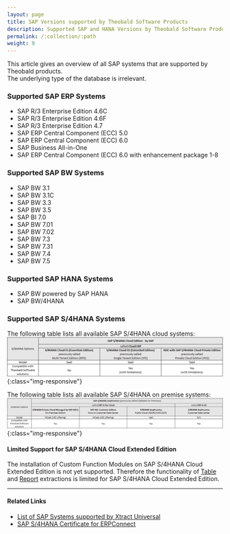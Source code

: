 ```yaml
---
layout: page
title: SAP Versions supported by Theobald Software Products
description: Supported SAP and HANA Versions by Theobald Software Products
permalink: /:collection/:path
weight: 9
---
```


This article gives an overview of all SAP systems that are supported by Theobald products.<br> 
The underlying type of the database is irrelevant.

### Supported SAP ERP Systems

- SAP R/3 Enterprise Edition 4.6C
- SAP R/3 Enterprise Edition 4.6F
- SAP R/3 Enterprise Edition 4.7
- SAP ERP Central Component (ECC) 5.0
- SAP ERP Central Component (ECC) 6.0
- SAP Business All-in-One
- SAP ERP Central Component (ECC) 6.0 with enhancement package 1-8

### Supported SAP BW Systems

- SAP BW 3.1
- SAP BW 3.1C
- SAP BW 3.3
- SAP BW 3.5
- SAP BI 7.0
- SAP BW 7.01
- SAP BW 7.02
- SAP BW 7.3
- SAP BW 7.31
- SAP BW 7.4
- SAP BW 7.5

### Supported SAP HANA Systems

- SAP BW powered by SAP HANA
- SAP BW/4HANA

### Supported SAP S/4HANA Systems

The following table lists all available SAP S/4HANA cloud systems:<br>
![Available-S/4HANA-Systems1](/img/contents/SAP-systems-cloud-overview.png){:class="img-responsive"}

The following table lists all available SAP S/4HANA on premise systems:<br>
![Available-S/4HANA-Systems2](/img/contents/SAP-systems-premise-overview.png){:class="img-responsive"}

#### Limited Support for SAP S/4HANA Cloud Extended Edition

The installation of Custom Function Modules on SAP S/4HANA Cloud Extended Edition is not yet supported.
Therefore the functionality of [Table](https://help.theobald-software.com/en/xtract-universal/sap-customizing/custom-function-module-for-table-extraction) and [Report](https://help.theobald-software.com/en/xtract-universal/sap-customizing/install-report-custom-function-module) extractions is limited for SAP S/4HANA Cloud Extended Edition.


******

#### Related Links
- [List of SAP Systems supported by Xtract Universal](https://help.theobald-software.com/en/xtract-universal/introduction/requirements#supported-sap-systems-and-releases)
- [SAP S/4HANA Certificate for ERPConnect](https://theobald-software.com/en/certification.html)
